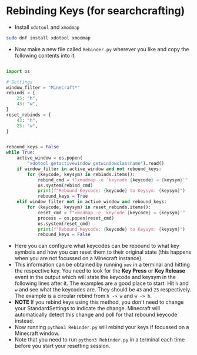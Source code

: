 # Rebinding Keys (for searchcrafting)

- Install `xdotool` and `xmodmap`
```bash
sudo dnf install xdotool xmodmap
```
- Now make a new file called `Rebinder.py` wherever you like and copy the following contents into it.
```python

import os

# Settings
window_filter = "Minecraft*"
rebinds = {
    25: "h",
    43: "w",
}
reset_rebinds = {
    43: "h",
    25: "w",
}


rebound_keys = False
while True:
    active_window = os.popen(
        "xdotool getactivewindow getwindowclassname").read()
    if window_filter in active_window and not rebound_keys:
        for (keycode, keysym) in rebinds.items():
            rebind_cmd = f"xmodmap -e 'keycode {keycode} = {keysym}'"
            os.system(rebind_cmd)
            print(f"Rebound Keycode: {keycode} to Keysym: {keysym}")
            rebound_keys = True
    elif window_filter not in active_window and rebound_keys:
        for (keycode, keysym) in reset_rebinds.items():
            reset_cmd = f"xmodmap -e 'keycode {keycode} = {keysym}'"
            process = os.popen(reset_cmd)
            os.system(reset_cmd)
            print(f"Rebound Keycode: {keycode} to Keysym: {keysym}")
            rebound_keys = False
```
- Here you can configure what keycodes can be rebound to what key symbols and how you can reset them to their original state (this happens when you are not focussed on a Minecraft instance).
- This information can be obtained by running `xev` in a terminal and hitting the respective key. You need to look for the **Key Press** or **Key Release** event in the output which will state the keycode and keysym in the following lines after it. The examples are a good place to start. Hit `h` and `w` and see what the keycodes are. They should be `43` and `25` respectively. The example is a circular rebind from `h -> w` and `w -> h`.
- **NOTE** If you rebind keys using this method, you don't need to change your StandardSettings to indicate the change. Minecraft will automatically detect this change and poll for that rebound keycode instead.
- Now running `python3 Rebinder.py` will rebind your keys if focussed on a Minecraft window.
- Note that you need to run `python3 Rebinder.py` in a terminal each time before you start your resetting session.
